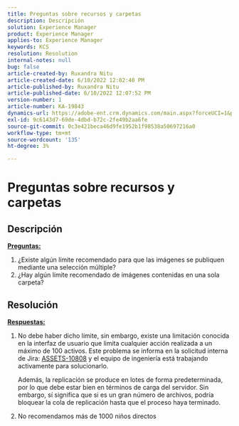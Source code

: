 ```yaml
---
title: Preguntas sobre recursos y carpetas
description: Descripción
solution: Experience Manager
product: Experience Manager
applies-to: Experience Manager
keywords: KCS
resolution: Resolution
internal-notes: null
bug: false
article-created-by: Ruxandra Nitu
article-created-date: 6/10/2022 12:02:40 PM
article-published-by: Ruxandra Nitu
article-published-date: 6/10/2022 12:07:52 PM
version-number: 1
article-number: KA-19843
dynamics-url: https://adobe-ent.crm.dynamics.com/main.aspx?forceUCI=1&pagetype=entityrecord&etn=knowledgearticle&id=8085a936-b5e8-ec11-bb3c-000d3a3b17fa
exl-id: 9c6143d7-69de-4dbd-b72c-2fe49b2aa6fe
source-git-commit: 0c3e421beca46d9fe1952b1f98538a50697216a0
workflow-type: tm+mt
source-wordcount: '135'
ht-degree: 3%

---
```


# Preguntas sobre recursos y carpetas

## Descripción

<b><u>Preguntas:</u></b>
1. ¿Existe algún límite recomendado para que las imágenes se publiquen mediante una selección múltiple?
2. ¿Hay algún límite recomendado de imágenes contenidas en una sola carpeta?

## Resolución


<b><u>Respuestas:</u></b>

1. No debe haber dicho límite, sin embargo, existe una limitación conocida en la interfaz de usuario que limita cualquier acción realizada a un máximo de 100 activos. Este problema se informa en la solicitud interna de Jira: [ASSETS-10808](https://jira.corp.adobe.com/browse/ASSETS-10808) y el equipo de ingeniería está trabajando activamente para solucionarlo.

   Además, la replicación se produce en lotes de forma predeterminada, por lo que debe estar bien en términos de carga del servidor. Sin embargo, sí significa que si es un gran número de archivos, podría bloquear la cola de replicación hasta que el proceso haya terminado.

2. No recomendamos más de 1000 niños directos
